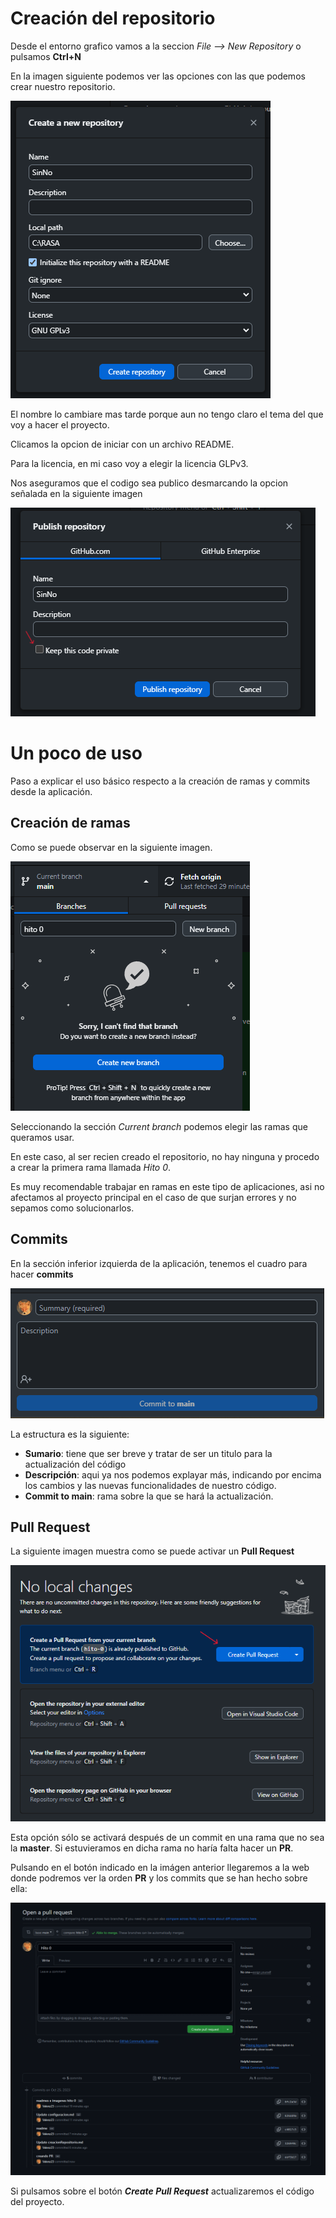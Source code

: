 # Creación del repositorio

Desde el entorno grafico vamos a la seccion *File --> New Repository* o pulsamos **Ctrl+N**

En la imagen siguiente podemos ver las opciones con las que podemos crear nuestro repositorio.

![foto9](imagenes/foto9.png)

El nombre lo cambiare mas tarde porque aun no tengo claro el tema del que voy a hacer el proyecto. 

Clicamos la opcion de iniciar con un archivo README.

Para la licencia, en mi	caso voy a elegir la licencia GLPv3.		

Nos aseguramos que el codigo sea publico desmarcando la opcion señalada en la siguiente imagen

![foto10](imagenes/foto10.png)

# Un poco de uso

Paso a explicar el uso básico respecto a la creación de ramas y commits desde la aplicación.

## Creación de ramas

Como se puede observar en la siguiente imagen.

![foto11](imagenes/foto11.png)

Seleccionando la sección *Current branch* podemos elegir las ramas que queramos usar.

En este caso, al ser recien creado el repositorio, no hay ninguna y procedo a crear la primera rama llamada *Hito 0*.

Es muy recomendable trabajar en ramas en este tipo de aplicaciones, asi no afectamos al proyecto principal en el caso de que surjan errores y no sepamos como solucionarlos.


## Commits

En la sección inferior izquierda de la aplicación, tenemos el cuadro para hacer **commits**

![foto12](imagenes/foto12.png)

La estructura es la siguiente:
- **Sumario**: tiene que ser breve y tratar de ser un titulo para la actualización del código
- **Descripción**: aqui ya nos podemos explayar más, indicando por encima los cambios y las nuevas funcionalidades de nuestro código.
- **Commit to main**: rama sobre la que se hará la actualización.

## Pull Request

La siguiente imagen muestra como se puede activar un **Pull Request**

![foto13](imagenes/foto13.png)

Esta opción sólo se activará después de un commit en una rama que no sea la **master**. Si estuvieramos en dicha rama no haría falta hacer un **PR**.

Pulsando en el botón indicado en la imágen anterior llegaremos a la web donde podremos ver la orden **PR** y los commits que se han hecho sobre ella:

![foto14](imagenes/foto14.png)

Si pulsamos sobre el botón ***Create Pull Request*** actualizaremos el código del proyecto.
